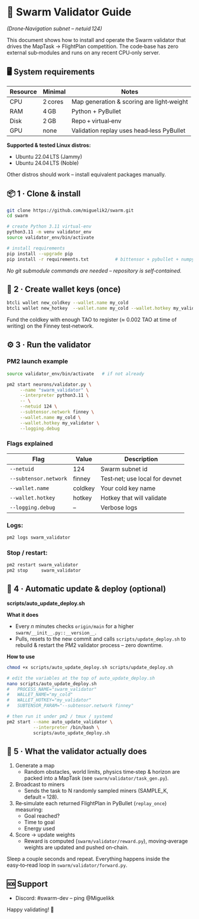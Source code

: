# 🚀 Swarm Validator Guide
*(Drone‑Navigation subnet – netuid 124)*

This document shows how to install and operate the Swarm validator that drives the MapTask → FlightPlan competition. The code‑base has zero external sub‑modules and runs on any recent CPU‑only server.

## 🖥️ System requirements

| Resource | Minimal | Notes                                |
|----------|---------|--------------------------------------|
| CPU      | 2 cores  | Map generation & scoring are light‑weight |
| RAM      | 4 GB     | Python + PyBullet                    |
| Disk     | 2 GB     | Repo + virtual‑env                   |
| GPU      | none     | Validation replay uses head‑less PyBullet |

**Supported & tested Linux distros:**

- Ubuntu 22.04 LTS (Jammy)
- Ubuntu 24.04 LTS (Noble)

Other distros should work – install equivalent packages manually.

## 📦 1 · Clone & install

```bash
git clone https://github.com/miguelik2/swarm.git
cd swarm

# create Python 3.11 virtual‑env
python3.11 -m venv validator_env
source validator_env/bin/activate

# install requirements
pip install --upgrade pip
pip install -r requirements.txt          # bittensor + pybullet + numpy …
```

_No git submodule commands are needed – repository is self‑contained._

## 🔑 2 · Create wallet keys (once)

```bash
btcli wallet new_coldkey --wallet.name my_cold
btcli wallet new_hotkey  --wallet.name my_cold --wallet.hotkey my_validator
```

Fund the coldkey with enough TAO to register (≈ 0.002 TAO at time of writing) on the Finney test‑network.

## ⚙️ 3 · Run the validator

### PM2 launch example

```bash
source validator_env/bin/activate   # if not already

pm2 start neurons/validator.py \
     --name "swarm_validator" \
     --interpreter python3.11 \
     -- \
     --netuid 124 \
     --subtensor.network finney \
     --wallet.name my_cold \
     --wallet.hotkey my_validator \
     --logging.debug
```

### Flags explained

| Flag                   | Value            | Description                        |
|------------------------|------------------|------------------------------------|
| `--netuid`             | 124              | Swarm subnet id                    |
| `--subtensor.network`  | finney           | Test‑net; use local for devnet     |
| `--wallet.name`        | coldkey          | Your cold key name                 |
| `--wallet.hotkey`      | hotkey           | Hotkey that will validate          |
| `--logging.debug`      | –                | Verbose logs                       |

### Logs:

```bash
pm2 logs swarm_validator
```

### Stop / restart:

```bash
pm2 restart swarm_validator
pm2 stop     swarm_validator
```

## 🔄 4 · Automatic update & deploy (optional)

**scripts/auto_update_deploy.sh**

**What it does**

- Every _n_ minutes checks `origin/main` for a higher `swarm/__init__.py::__version__`.
- Pulls, resets to the new commit and calls `scripts/update_deploy.sh` to rebuild & restart the PM2 validator process – zero downtime.

**How to use**

```bash
chmod +x scripts/auto_update_deploy.sh scripts/update_deploy.sh

# edit the variables at the top of auto_update_deploy.sh
nano scripts/auto_update_deploy.sh
#   PROCESS_NAME="swarm_validator"
#   WALLET_NAME="my_cold"
#   WALLET_HOTKEY="my_validator"
#   SUBTENSOR_PARAM="--subtensor.network finney"

# then run it under pm2 / tmux / systemd
pm2 start --name auto_update_validator \
          --interpreter /bin/bash \
          scripts/auto_update_deploy.sh
```

## 🧩 5 · What the validator actually does

1. Generate a map
   - Random obstacles, world limits, physics time‑step & horizon are packed into a MapTask (see `swarm/validator/task_gen.py`).
2. Broadcast to miners
   - Sends the task to N randomly sampled miners (SAMPLE_K, default = 128).
3. Re‑simulate each returned FlightPlan in PyBullet (`replay_once`) measuring:
   - Goal reached?
   - Time to goal
   - Energy used
4. Score → update weights
   - Reward is computed (`swarm/validator/reward.py`), moving‑average weights are updated and pushed on‑chain.

Sleep a couple seconds and repeat. Everything happens inside the easy‑to‑read loop in `swarm/validator/forward.py`.

## 🆘 Support

- Discord: #swarm-dev – ping @Miguelikk

Happy validating! 🚀